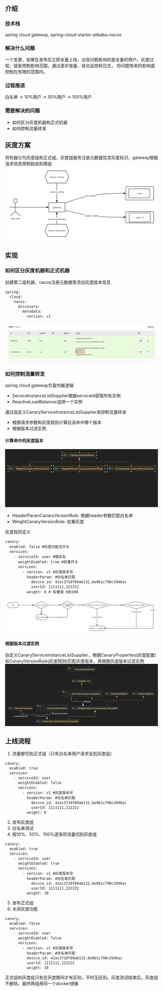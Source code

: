## 介绍
### 技术栈
spring cloud gateway, spring-cloud-starter-alibaba-nacos
### 解决什么问题
一个变更，如果在发布后立即全量上线，出现问题影响的是全量的用户。灰度过程，就是控制影响范围，通过逐步放量，结合监控和日志， 将问题带来的影响面控制在有限的范围内。
### 过程推进
白名单 → 10%用户 → 50%用户 → 100%用户
### 需要解决的问题
* 如何区分灰度机器和正式机器
* 如何控制流量转发

## 灰度方案
将机器分为灰度组和正式组，灰度组服务注册元数据包含灰度标识，gateway根据请求信息控制路由到哪组
![gateway灰度](./doc/image/gateway%20灰度.jpg)

## 实现
### 如何区分灰度机器和正式机器
创建第二组机器，nacos注册元数据里添加灰度版本信息
```
spring:
  cloud:
    nacos:
      discovery:
        metadata:
          version: v1
```
![灰度nacos](./doc/image/灰度-nacos.png)

### 如何控制流量转发
spring cloud gateway负载均衡逻辑
+ ServiceInstanceListSupplier根据serviceId获取所有实例
+ ReactiveLoadBalancer选择一个实例

通过自定义CanaryServiceInstanceListSupplier来控制流量转发
+ 根据请求参数和灰度规则计算应该命中哪个版本
+ 根据版本过滤实例

#### 计算命中的灰度版本
![CanaryVersionRule](./doc/image/CanaryVersionRule.png)
+ HeaderParamCanaryVersionRule: 根据header参数匹配白名单
+ WeightCanaryVersionRule: 权重灰度

灰度规则定义
```
canary:
  enabled: false #灰度功能总开关 
  services:
    - serviceId: user #服务名 
      weightEnabled: true #权重开关
      versions:
        - version: v1 #灰度版本号 
          headerParam: #白名单匹配
            device_id: 41ec3710f89a6132,6e9b1c790c2946ac
            userId: 1111111,222222
          weight: 0 # 权重值 0到100
```            
![灰度版本流程](./doc/image/灰度版本流程.jpg)

#### 根据版本过滤实例
自定义CanaryServiceInstanceListSupplier，根据CanaryProperties(灰度配置)和CanaryVersionRule(灰度规则)匹配灰度版本，再根据灰度版本过滤实例
![CanaryServiceInstanceListSupplier](./doc/image/CanaryServiceInstanceListSupplier.png)


## 上线流程
1. 流量都切到正式组（只有白名单用户请求会到灰度组）
```
canary:
  enabled: true
  services:
    - serviceId: user
      weightEnabled: false
      versions:
        - version: v1 #灰度版本号 
          headerParam: #白名单匹配
            device_id: 41ec3710f89a6132,6e9b1c790c2946ac
            userId: 1111111,222222
          weight: 0
```
2. 发布灰度组
3. 白名单测试
4. 按10%、50%、100%逐渐将流量切到灰度组
```
canary:
  enabled: true
  services:
    - serviceId: user
      weightEnabled: true
      versions:
        - version: v1 #灰度版本号 
          headerParam: #白名单匹配
            device_id: 41ec3710f89a6132,6e9b1c790c2946ac
            userId: 1111111,222222
          weight: 10
```
5. 发布正式组
6. 关闭灰度功能
```
canary:
  enabled: false
  services:
    - serviceId: user
      weightEnabled: false
      versions:
        - version: v1 #灰度版本号
          headerParam: #白名单匹配
          device_id: 41ec3710f89a6132,6e9b1c790c2946ac
          userId: 1111111,222222
          weight: 10
```

正式组和灰度组只有在灰度期间才有区别，平时无区别。灰度测试结束后，灰度组不删除。最终两组用同一个docker镜像

